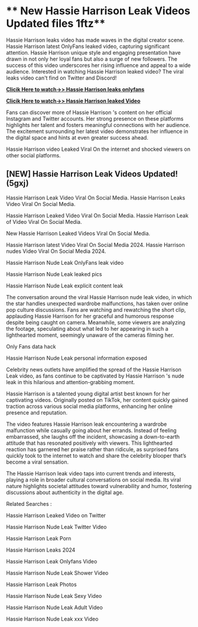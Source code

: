 
# ** New Hassie Harrison Leak Videos Updated files 1ftz** #

  Hassie Harrison  leaks video has made waves in the digital creator scene.  Hassie Harrison  latest OnlyFans leaked video, capturing significant attention.  Hassie Harrison  unique style and engaging presentation have drawn in not only her loyal fans but also a surge of new followers. The success of this video underscores her rising influence and appeal to a wide audience. Interested in watching Hassie Harrison  leaked video? The viral leaks video can't find on Twitter and Discord!

**[Clicik Here to watch->>  Hassie Harrison  leaks onlyfans ](http://xflirt.top)**

**[Clicik Here to watch->>  Hassie Harrison  leaked Video](http://xflirt.top)**

Fans can discover more of Hassie Harrison 's content on her official Instagram and Twitter accounts. Her strong presence on these platforms highlights her talent and fosters meaningful connections with her audience. The excitement surrounding her latest video demonstrates her influence in the digital space and hints at even greater success ahead.

  Hassie Harrison  video Leaked Viral On the internet and shocked viewers on other social platforms.

## [NEW] Hassie Harrison  Leak Videos Updated!  (5gxj) ##

  Hassie Harrison  Leak Video Viral On Social Media.  Hassie Harrison  Leaks Video Viral On Social Media.

  Hassie Harrison  Leaked Video Viral On Social Media.  Hassie Harrison  Leak of Video Viral On Social Media.

New Hassie Harrison  Leaked Videos Viral On Social Media.

  Hassie Harrison  latest Video Viral On Social Media 2024.  Hassie Harrison  nudes Video Viral On Social Media 2024.

  Hassie Harrison  Nude Leak OnlyFans leak video

  Hassie Harrison  Nude Leak leaked pics

  Hassie Harrison  Nude Leak explicit content leak

The conversation around the viral Hassie Harrison  nude leak video, in which the star handles unexpected wardrobe malfunctions, has taken over online pop culture discussions. Fans are watching and rewatching the short clip, applauding Hassie Harrison  for her graceful and humorous response despite being caught on camera. Meanwhile, some viewers are analyzing the footage, speculating about what led to her appearing in such a lighthearted moment, seemingly unaware of the cameras filming her.

Only Fans data hack

  Hassie Harrison  Nude Leak personal information exposed

Celebrity news outlets have amplified the spread of the Hassie Harrison  Leak video, as fans continue to be captivated by Hassie Harrison 's nude leak in this hilarious and attention-grabbing moment.

  Hassie Harrison  is a talented young digital artist best known for her captivating videos. Originally posted on TikTok, her content quickly gained traction across various social media platforms, enhancing her online presence and reputation.

The video features Hassie Harrison  leak encountering a wardrobe malfunction while casually going about her errands. Instead of feeling embarrassed, she laughs off the incident, showcasing a down-to-earth attitude that has resonated positively with viewers. This lighthearted reaction has garnered her praise rather than ridicule, as surprised fans quickly took to the internet to watch and share the celebrity blooper that’s become a viral sensation.

The Hassie Harrison  leak video taps into current trends and interests, playing a role in broader cultural conversations on social media. Its viral nature highlights societal attitudes toward vulnerability and humor, fostering discussions about authenticity in the digital age.

Related Searches :

  Hassie Harrison  Leaked Video on Twitter

  Hassie Harrison  Nude Leak Twitter Video

  Hassie Harrison  Leak Porn

  Hassie Harrison  Leaks 2024

  Hassie Harrison  Leak Onlyfans Video

  Hassie Harrison  Nude Leak Shower Video

  Hassie Harrison  Leak Photos

  Hassie Harrison  Nude Leak Sexy Video

  Hassie Harrison  Nude Leak Adult Video

  Hassie Harrison  Nude Leak xxx Video


